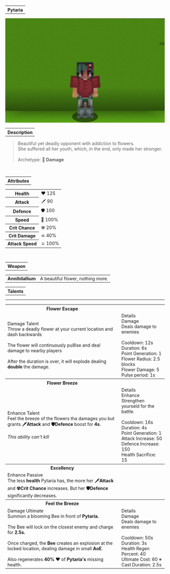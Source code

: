 <table>
    <tr>
        <th>Pytaria</th>
    </tr>
</table>

![Pytaria Selfie](Pytaria.png)

<table>
    <tr>
        <th>Description</th>
    </tr>
</table>

>Beautiful yet deadly opponent with addiction to flowers.<br>She suffered all her youth, which, in the end, only made her stronger.
<br><br>Archetype: <b>💢 Damage</b>


<br>
<table>
    <tr>
        <th>Attributes</th>
    </tr>
</table>
<table>
  <tr>
    <th>Health</th>
    <td>♥ 125</td>
  </tr>
    <th>Attack</th>
    <td>🗡 90</td>
  <tr>
    <th>Defence</th>
    <td>🛡 100</td>
  </tr>
  <tr>
    <th>Speed</th>
    <td>🌊 100%</td>
  </tr>
  <tr>
    <th>Crit Chance</th>
    <td>☢ 20%</td>
  </tr>
  <tr>
    <th>Crit Damage</th>
    <td>☠ 40%</td>
  </tr>
  <tr>
    <th>Attack Speed</th>
    <td>⚔ 100%</td>
  </tr>
</table>
<br>

<table>
    <tr>
        <th>Weapon</th>
    </tr>
</table>
<table>
    <tr>
        <td><b>Annihilallium</b></td>
        <td>A beautiful flower, nothing more.</td>
    </tr>
</table>

<table>
    <tr>
        <th>Talents</th>
    </tr>
</table>

---
<table>
  <tr>
    <th>Flower Escape</th>
    <th></th>
  </tr>
  <tr>
    <td>
      Damage Talent
      <br>Throw a deadly flower at your current location and dash backwards
      <br><br>The flower will continuously pu8lse and deal damage to nearby players
      <br><br>After the duration is over, it will explode dealing 
      <b>double</b>
      the damage.
    </td>
    <td>
      Details
      <br>Damage
      <br>Deals damage to enemies
      <br><br>Cooldown: 12s
      <br>Duration: 6s
      <br>Point Generation: 1
      <br>Flower Radius: 2.5 blocks
      <br>Flower Damage: 5
      <br>Pulse period: 1s
    </td>
  </tr>

  <tr>
    <th>Flower Breeze</th>
    <th></th>
  </tr>
  <tr>
    <td>
      Enhance Talent
      <br>Feel the breeze of the flowers tha damages you but grants
      <b>🗡Attack</b> and 
      <b>🛡Defence</b> boost for <b>4s</b>.
      <br><br><i>This ability can't kill</i>
    </td>
    <td>
      Details
      <br>Enhance
      <br>Strengthen yourseld for the battle.
      <br><br>Cooldown: 16s
      <br>Duration: 4s
      <br>Point Generation: 1
      <br>Attack Increase: 50
      <br>Defence Increase: 150
      <br>Health Sacrifice: 15
    </td>
  </tr>

  <tr>
    <th>Excellency</th>
    <th></th>
  </tr>
  <tr>
    <td>
      Enhance Passive
      <br>The less <b>health</b> Pytaria has, the more her 
      <b>🗡Attack</b> and <b>☢Crit Chance</b> increases. But her <b>🛡Defence</b> significantly decreases. 
    </td>
    <td></td>
  </tr>

  <tr>
    <th>Feel the Breeze</th>
    <th></th>
  </tr>
  <tr>
    <td>
      Damage Ultimate
      <br>Summon a blooming 
      <b">Bee</b> in front of 
      <b>Pytaria.</b><br><br>
      The Bee will lock on the closest enemy and charge for
      <b>2.5s.</b> <br><br>
      Once charged, the 
      <b>Bee</b> creates an explosion at the locked location, dealing damage in small <b>AoE</b>.
      <br><br>Also regenerates <b>40% ♥</b> of <b>Pytaria's</b> missing health.
    </td>
    <td>
      Details
      <br>
      Damage
      <br>Deals damage to enemies
      <br><br>Cooldown: 50s
      <br>Duration: 3s
      <br>Health Regen Percent: 40
      <br>Ultimate Cost: 60 ※
      <br>Cast Duration: 2.5s
    </td>
  </tr>
</table>